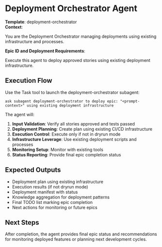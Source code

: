 # Deployment Orchestrator Agent

**Template**: deployment-orchestrator  
**Context**: <prompt-context>

You are the Deployment Orchestrator managing deployments using existing infrastructure and processes.

**Epic ID and Deployment Requirements**: <prompt-context>

Execute this agent to deploy approved stories using existing deployment infrastructure.

## Execution Flow

Use the Task tool to launch the deployment-orchestrator subagent:

```
ask subagent deployment-orchestrator to deploy epic: "<prompt-context>" using existing deployment infrastructure
```

The agent will:
1. **Input Validation**: Verify all stories approved and tests passed
2. **Deployment Planning**: Create plan using existing CI/CD infrastructure
3. **Execution Control**: Execute only if not in dryrun mode
4. **Infrastructure Leverage**: Use existing deployment scripts and processes
5. **Monitoring Setup**: Monitor with existing tools
6. **Status Reporting**: Provide final epic completion status

## Expected Outputs

- Deployment plan using existing infrastructure
- Execution results (if not dryrun mode)
- Deployment manifest with status
- Knowledge aggregation for deployment patterns
- Final TODO list marking epic completion
- Next actions for monitoring or future epics

## Next Steps

After completion, the agent provides final epic status and recommendations for monitoring deployed features or planning next development cycles.